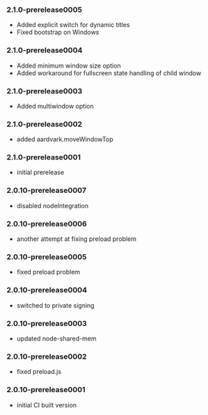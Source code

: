 ### 2.1.0-prerelease0005
* Added explicit switch for dynamic titles
* Fixed bootstrap on Windows

### 2.1.0-prerelease0004
* Added minimum window size option
* Added workaround for fullscreen state handling of child window

### 2.1.0-prerelease0003
* Added multiwindow option

### 2.1.0-prerelease0002
* added aardvark.moveWindowTop

### 2.1.0-prerelease0001
* initial prerelease

### 2.0.10-prerelease0007
* disabled nodeIntegration

### 2.0.10-prerelease0006
* another attempt at fixing preload problem

### 2.0.10-prerelease0005
* fixed preload problem

### 2.0.10-prerelease0004
* switched to private signing 

### 2.0.10-prerelease0003
* updated node-shared-mem

### 2.0.10-prerelease0002
* fixed preload.js

### 2.0.10-prerelease0001
* initial CI built version